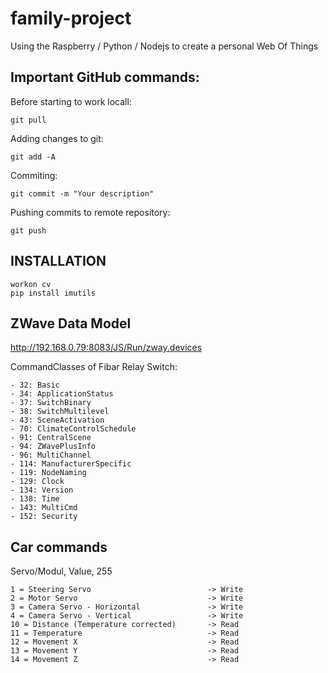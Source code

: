 family-project
==============

Using the Raspberry / Python / Nodejs to create a personal Web Of Things

Important GitHub commands:
--------------------------

Before starting to work locall:

    git pull

Adding changes to git:

    git add -A

Commiting:

    git commit -m "Your description"

Pushing commits to remote repository:

    git push

INSTALLATION
------------

    workon cv
    pip install imutils


ZWave Data Model
----------------

http://192.168.0.79:8083/JS/Run/zway.devices

CommandClasses of Fibar Relay Switch: 

	- 32: Basic
	- 34: ApplicationStatus
	- 37: SwitchBinary
	- 38: SwitchMultilevel
	- 43: SceneActivation
	- 70: ClimateControlSchedule
	- 91: CentralScene
	- 94: ZWavePlusInfo
	- 96: MultiChannel
	- 114: ManufacturerSpecific
	- 119: NodeNaming
	- 129: Clock
	- 134: Version
	- 138: Time
	- 143: MultiCmd
	- 152: Security

Car commands
------------

Servo/Modul, Value, 255

    1 = Steering Servo                          -> Write
    2 = Motor Servo                             -> Write
    3 = Camera Servo - Horizontal               -> Write
    4 = Camera Servo - Vertical                 -> Write
    10 = Distance (Temperature corrected)       -> Read
    11 = Temperature                            -> Read
    12 = Movement X                             -> Read
    13 = Movement Y                             -> Read
    14 = Movement Z                             -> Read
